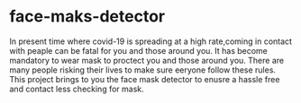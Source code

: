 # face-maks-detector
In present time where covid-19 is spreading at a high rate,coming in contact with peaple can be fatal for you and those around you.
It has become mandatory to wear mask to proctect you and those around you.
There are many people risking their lives to make sure eeryone follow these rules.
This project brings to you the face mask detector to enusre a hassle free and contact less checking for mask.
